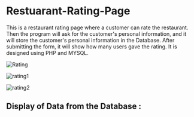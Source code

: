 # Restuarant-Rating-Page
This is a restaurant rating page where a customer can rate the restaurant. Then the program will ask for the customer's personal information, and it will store the customer's personal information in the Database. After submitting the form, it will show how many users gave the rating. It is designed using PHP and MYSQL.

![Rating](https://user-images.githubusercontent.com/94620098/208263684-80ff8cdf-1c80-48ea-96f3-ead9048fb487.PNG)

![rating1](https://user-images.githubusercontent.com/94620098/208263755-928c835d-8757-49cb-925b-95f689c65760.PNG)

![rating2](https://user-images.githubusercontent.com/94620098/208263831-89171aef-b17e-422d-af0b-dded4d2b8ef4.PNG)

## Display of Data from the Database :




